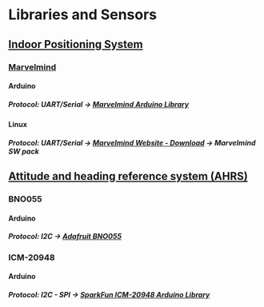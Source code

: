 # Libraries and Sensors

## [Indoor Positioning System](https://en.wikipedia.org/wiki/Indoor_positioning_system)
### [Marvelmind](https://marvelmind.com/)
#### Arduino
##### Protocol: UART/Serial -> [Marvelmind Arduino Library](https://github.com/racarla96/Marvelmind_Arduino_Library)
#### Linux
##### Protocol: UART/Serial -> [Marvelmind Website - Download](https://marvelmind.com/download/) -> Marvelmind SW pack 

## [Attitude and heading reference system (AHRS)](https://en.wikipedia.org/wiki/Attitude_and_heading_reference_system)
### BNO055
#### Arduino
##### Protocol: I2C -> [Adafruit BNO055](https://github.com/adafruit/Adafruit_BNO055)
### ICM-20948 
#### Arduino
##### Protocol: I2C - SPI -> [SparkFun ICM-20948 Arduino Library](https://github.com/sparkfun/SparkFun_ICM-20948_ArduinoLibrary)
